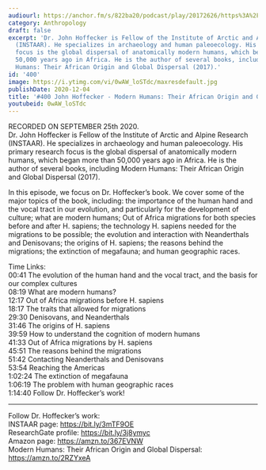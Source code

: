 ```yaml
---
audiourl: https://anchor.fm/s/822ba20/podcast/play/20172626/https%3A%2F%2Fd3ctxlq1ktw2nl.cloudfront.net%2Fstaging%2F2020-8-25%2F918dd435-0f4b-b90f-d961-b204865f0e90.m4a
category: Anthropology
draft: false
excerpt: 'Dr. John Hoffecker is Fellow of the Institute of Arctic and Alpine Research
  (INSTAAR). He specializes in archaeology and human paleoecology. His primary research
  focus is the global dispersal of anatomically modern humans, which began more than
  50,000 years ago in Africa. He is the author of several books, including Modern
  Humans: Their African Origin and Global Dispersal (2017).'
id: '400'
image: https://i.ytimg.com/vi/0wAW_loSTdc/maxresdefault.jpg
publishDate: 2020-12-04
title: '#400 John Hoffecker - Modern Humans: Their African Origin and Global Dispersal'
youtubeid: 0wAW_loSTdc
---
```

<div class="timelinks">

RECORDED ON SEPTEMBER 25th 2020.  
Dr. John Hoffecker is Fellow of the Institute of Arctic and Alpine Research (INSTAAR). He specializes in archaeology and human paleoecology. His primary research focus is the global dispersal of anatomically modern humans, which began more than 50,000 years ago in Africa. He is the author of several books, including Modern Humans: Their African Origin and Global Dispersal (2017).

In this episode, we focus on Dr. Hoffecker’s book. We cover some of the major topics of the book, including: the importance of the human hand and the vocal tract in our evolution, and particularly for the development of culture; what are modern humans; Out of Africa migrations for both species before and after H. sapiens; the technology H. sapiens needed for the migrations to be possible; the evolution and interaction with Neanderthals and Denisovans; the origins of H. sapiens; the reasons behind the migrations; the extinction of megafauna; and human geographic races.

Time Links:  
<time>00:41</time> The evolution of the human hand and the vocal tract, and the basis for our complex cultures  
<time>08:19</time> What are modern humans?  
<time>12:17</time> Out of Africa migrations before H. sapiens  
<time>18:17</time> The traits that allowed for migrations  
<time>29:30</time> Denisovans, and Neanderthals   
<time>31:46</time> The origins of H. sapiens  
<time>39:59</time> How to understand the cognition of modern humans  
<time>41:33</time> Out of Africa migrations by H. sapiens  
<time>45:51</time> The reasons behind the migrations  
<time>51:42</time> Contacting Neanderthals and Denisovans  
<time>53:54</time> Reaching the Americas  
<time>1:02:24</time> The extinction of megafauna  
<time>1:06:19</time> The problem with human geographic races  
<time>1:14:40</time> Follow Dr. Hoffecker’s work!

---

Follow Dr. Hoffecker’s work:  
INSTAAR page: https://bit.ly/3mTF9OE  
ResearchGate profile: https://bit.ly/3j8ymyc  
Amazon page: https://amzn.to/367EVNW  
Modern Humans: Their African Origin and Global Dispersal: https://amzn.to/2RZYxeA
</div>

